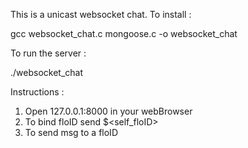 This is a unicast websocket chat.
To install :

  gcc websocket_chat.c mongoose.c -o websocket_chat
  
 To run the server :
 
  ./websocket_chat
 
 Instructions :
 
1. Open 127.0.0.1:8000 in your webBrowser
2. To bind floID send 
  $<self_floID>
3. To send msg to a floID 
  <receiverfloID> <msg>
